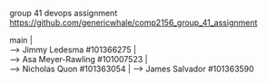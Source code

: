 group 41 devops assignment
https://github.com/genericwhale/comp2156_group_41_assignment

main
|	
 --> Jimmy Ledesma #101366275
|	
 --> Asa Meyer-Rawling #101007523
|	
 --> Nicholas Quon #101363054
|
 --> James Salvador #101363590

